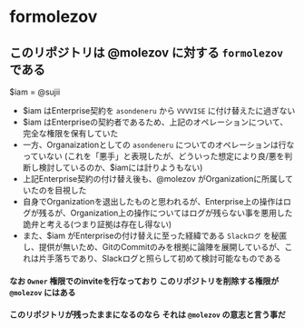 # formolezov

## このリポジトリは @molezov に対する `formolezov` である

$iam = @sujii

- $iam はEnterprise契約を `asondeneru` から `VVVVISE` に付け替えたに過ぎない
- $iam はEnterpriseの契約者であるため、上記のオペレーションについて、完全な権限を保有していた
- 一方、Organaizationとしての `asondeneru` についてのオペレーションは行なっていない (これを「悪手」と表現したが、どういった想定により良/悪を判断し検討しているのか、$iamには計りようもない)
- 上記Enterprise契約の付け替え後も、@molezov がOrganizationに所属していたのを目視した
- 自身でOrganizationを退出したものと思われるが、Enterprise上の操作はログが残るが、Organization上の操作についてはログが残らない事を悪用した詭弁と考える(つまり証拠は存在し得ない)
- また、$iam がEnterpriseの付け替えに至った経緯である `Slackログ` を秘匿し、提供が無いため、GitのCommitのみを根拠に論陣を展開しているが、これは片手落ちであり、Slackログと照らして初めて検討可能なものである

#### なお `Owner` 権限でのinviteを行なっており このリポジトリを削除する権限が `@molezov` にはある

#### このリポジトリが残ったままになるのなら それは `@molezov` の意志と言う事だ
